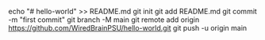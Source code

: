 echo "# hello-world" >> README.md
git init
git add README.md
git commit -m "first commit"
git branch -M main
git remote add origin https://github.com/WiredBrainPSU/hello-world.git
git push -u origin main
               
